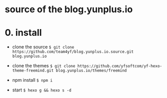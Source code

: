 # source of the blog.yunplus.io

# 0. install

- clone the source
`
$ git clone https://github.com/team4yf/blog.yunplus.io.source.git blog.yunplus.io
`

- clone the themes
`
$ git clone https://github.com/yfsoftcom/yf-hexo-theme-freemind.git blog.yunplus.io/themes/freemind
`

- npm install
`
$ npm i
`

- start
`
$ hexo g && hexo s -d
`
